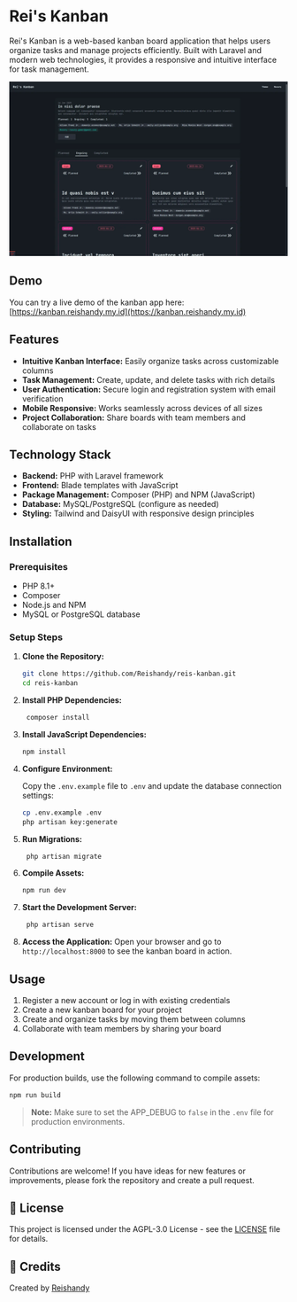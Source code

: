 # Rei's Kanban

Rei's Kanban is a web-based kanban board application that helps users organize tasks and manage projects efficiently. Built with Laravel and modern web technologies, it provides a responsive and intuitive interface for task management.

![Preview](public/kanban.webp)

## Demo

You can try a live demo of the kanban app here: [https://kanban.reishandy.my.id](https://kanban.reishandy.my.id)

## Features

- **Intuitive Kanban Interface:** Easily organize tasks across customizable columns
- **Task Management:** Create, update, and delete tasks with rich details
- **User Authentication:** Secure login and registration system with email verification
- **Mobile Responsive:** Works seamlessly across devices of all sizes
- **Project Collaboration:** Share boards with team members and collaborate on tasks

## Technology Stack

- **Backend:** PHP with Laravel framework
- **Frontend:** Blade templates with JavaScript
- **Package Management:** Composer (PHP) and NPM (JavaScript)
- **Database:** MySQL/PostgreSQL (configure as needed)
- **Styling:** Tailwind and DaisyUI with responsive design principles

## Installation

### Prerequisites

- PHP 8.1+
- Composer
- Node.js and NPM
- MySQL or PostgreSQL database

### Setup Steps
1. **Clone the Repository:**

   ```bash
   git clone https://github.com/Reishandy/reis-kanban.git
   cd reis-kanban
   
2. **Install PHP Dependencies:**

   ```bash
    composer install
    ```
   
3. **Install JavaScript Dependencies:**

   ```bash
   npm install
   ```
4. **Configure Environment:**

   Copy the `.env.example` file to `.env` and update the database connection settings:

   ```bash
   cp .env.example .env
   php artisan key:generate
   ```
   
5. **Run Migrations:**

   ```bash
    php artisan migrate
    ```
   
6. **Compile Assets:**

   ```bash
   npm run dev
   ```
   
7. **Start the Development Server:**

   ```bash
    php artisan serve
    ```
   
8. **Access the Application:**
    Open your browser and go to `http://localhost:8000` to see the kanban board in action.

## Usage
1. Register a new account or log in with existing credentials
2. Create a new kanban board for your project
3. Create and organize tasks by moving them between columns
4. Collaborate with team members by sharing your board

## Development
For production builds, use the following command to compile assets:

```bash
npm run build
```

> **Note:** Make sure to set the APP_DEBUG to `false` in the `.env` file for production environments.

## Contributing

Contributions are welcome! If you have ideas for new features or improvements, please fork the repository and create a pull request.

## 📄 License

This project is licensed under the AGPL-3.0 License - see the [LICENSE](LICENSE) file for details.

## 🙏 Credits

Created by [Reishandy](https://github.com/Reishandy)

